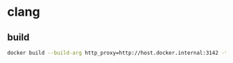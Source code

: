 # clang

## build

```sh
docker build --build-arg http_proxy=http://host.docker.internal:3142 -t mikoto2000/clang:latest .
```


